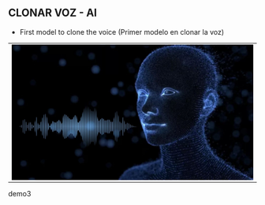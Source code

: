 ## CLONAR VOZ - AI

- First model to clone the voice (Primer modelo en clonar la voz)

<table align="center" >
  <tr>
    <td align="center" style="padding=0;width=50%;">
      <img align="center" style="padding=0;" src="../AI-Voice/assets/voz.jpg" />
    </td>
  </tr>
</table>

demo3